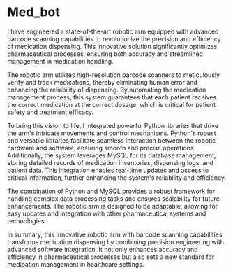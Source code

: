 # Med_bot
I have engineered a state-of-the-art robotic arm equipped with advanced barcode scanning capabilities to revolutionize the precision and efficiency of medication dispensing. This innovative solution significantly optimizes pharmaceutical processes, ensuring both accuracy and streamlined management in medication handling.

The robotic arm utilizes high-resolution barcode scanners to meticulously verify and track medications, thereby eliminating human error and enhancing the reliability of dispensing. By automating the medication management process, this system guarantees that each patient receives the correct medication at the correct dosage, which is critical for patient safety and treatment efficacy.

To bring this vision to life, I integrated powerful Python libraries that drive the arm's intricate movements and control mechanisms. Python's robust and versatile libraries facilitate seamless interaction between the robotic hardware and software, ensuring smooth and precise operations. Additionally, the system leverages MySQL for its database management, storing detailed records of medication inventories, dispensing logs, and patient data. This integration enables real-time updates and access to critical information, further enhancing the system's reliability and efficiency.

The combination of Python and MySQL provides a robust framework for handling complex data processing tasks and ensures scalability for future enhancements. The robotic arm is designed to be adaptable, allowing for easy updates and integration with other pharmaceutical systems and technologies.

In summary, this innovative robotic arm with barcode scanning capabilities transforms medication dispensing by combining precision engineering with advanced software integration. It not only enhances accuracy and efficiency in pharmaceutical processes but also sets a new standard for medication management in healthcare settings.
